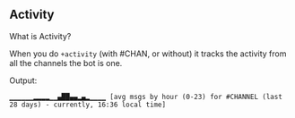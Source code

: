 ## Activity

What is Activity?

When you do `+activity` (with #CHAN, or without) it tracks the activity from all the channels the bot is one.

Output: 

`▁▁▁▁▁▁▂▂▂▂▁▁▄██▄▄▂▄▂▁▁▁▁ [avg msgs by hour (0-23) for #CHANNEL (last 28 days) - currently, 16:36 local time]`
